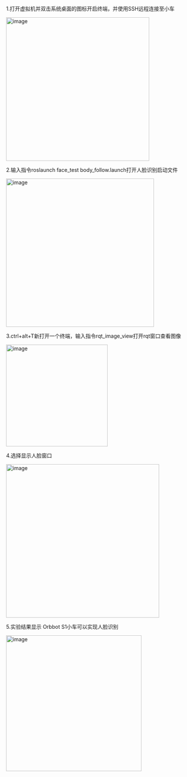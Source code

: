 1.打开虚拟机并双击系统桌面的图标开启终端，并使用SSH远程连接至小车

<img width="389" alt="image" src="https://github.com/user-attachments/assets/963c1ff5-fd3a-4cba-9c5b-e939cc015134">


2.输入指令roslaunch face_test body_follow.launch打开人脸识别启动文件 

<img width="402" alt="image" src="https://github.com/user-attachments/assets/188a7214-7ace-4efe-9c9a-1c55fee6d712">


3.ctrl+alt+T新打开一个终端，输入指令rqt_image_view打开rqt窗口查看图像

<img width="276" alt="image" src="https://github.com/user-attachments/assets/d634ed71-1d55-48a5-a97f-222b3f44a5a6">


4.选择显示人脸窗口

<img width="416" alt="image" src="https://github.com/user-attachments/assets/87e92b13-a9d6-4616-8e01-1ebb30f8da0c">


5.实验结果显示
 Orbbot S1小车可以实现人脸识别
 
<img width="368" alt="image" src="https://github.com/user-attachments/assets/fdcb3dd3-ea75-48bb-8dd6-9371d0588805">
